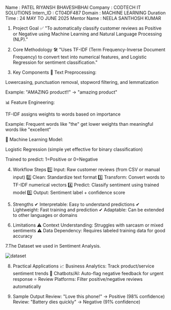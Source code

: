  Name : PATEL RIYANSH BHAVESHBHAI Company : CODTECH IT SOLUTIONS Intern_ID : CT04DF487 Domain : MACHINE LEARNING Duration Time : 24 MAY TO JUNE 2025 Mentor Name : NEELA SANTHOSH KUMAR
 
 1. Project Goal
✅ "To automatically classify customer reviews as Positive or Negative using Machine Learning and Natural Language Processing (NLP)."

2. Core Methodology
🛠️ "Uses TF-IDF (Term Frequency-Inverse Document Frequency) to convert text into numerical features, and Logistic Regression for sentiment classification."

3. Key Components
🔧 Text Preprocessing:

Lowercasing, punctuation removal, stopword filtering, and lemmatization

Example: "AMAZING product!!" → "amazing product"

📊 Feature Engineering:

TF-IDF assigns weights to words based on importance

Example: Frequent words like "the" get lower weights than meaningful words like "excellent"

🤖 Machine Learning Model:

Logistic Regression (simple yet effective for binary classification)

Trained to predict: 1=Positive or 0=Negative

4. Workflow Steps
1️⃣ Input: Raw customer reviews (from CSV or manual input)
2️⃣ Clean: Standardize text format
3️⃣ Transform: Convert words to TF-IDF numerical vectors
4️⃣ Predict: Classify sentiment using trained model
5️⃣ Output: Sentiment label + confidence score

5. Strengths
✔ Interpretable: Easy to understand predictions
✔ Lightweight: Fast training and prediction
✔ Adaptable: Can be extended to other languages or domains

6. Limitations
⚠️ Context Understanding: Struggles with sarcasm or mixed sentiments
⚠️ Data Dependency: Requires labeled training data for good accuracy

7.The Dataset we used in Sentiment Analysis.


![dataset](https://github.com/user-attachments/assets/f4ddd8de-3137-4f9f-8ae2-c0eecd01d542)

8. Practical Applications
📈 Business Analytics: Track product/service sentiment trends
📱 Chatbots/AI: Auto-flag negative feedback for urgent response
⭐ Review Platforms: Filter positive/negative reviews automatically

9. Sample Output
Review: "Love this phone!" → Positive (98% confidence)  
Review: "Battery dies quickly" → Negative (91% confidence)  
